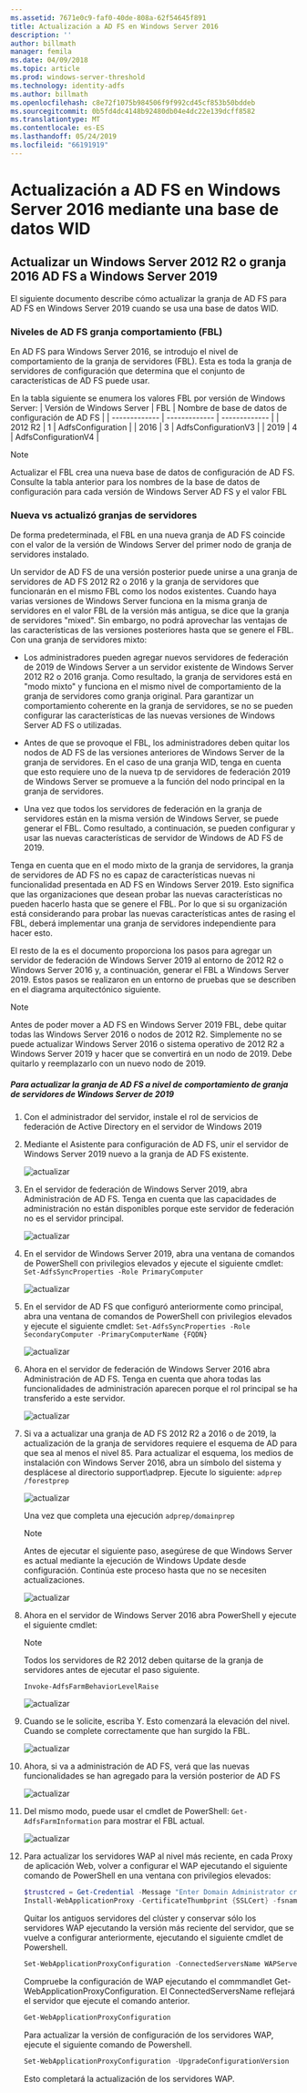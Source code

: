 ```yaml
---
ms.assetid: 7671e0c9-faf0-40de-808a-62f54645f891
title: Actualización a AD FS en Windows Server 2016
description: ''
author: billmath
manager: femila
ms.date: 04/09/2018
ms.topic: article
ms.prod: windows-server-threshold
ms.technology: identity-adfs
ms.author: billmath
ms.openlocfilehash: c8e72f1075b984506f9f992cd45cf853b50bddeb
ms.sourcegitcommit: 0b5fd4dc4148b92480db04e4dc22e139dcff8582
ms.translationtype: MT
ms.contentlocale: es-ES
ms.lasthandoff: 05/24/2019
ms.locfileid: "66191919"
---
```

# <a name="upgrading-to-ad-fs-in-windows-server-2016-using-a-wid-database"></a>Actualización a AD FS en Windows Server 2016 mediante una base de datos WID



## <a name="upgrading-a-windows-server-2012-r2-or-2016-ad-fs-farm-to-windows-server-2019"></a>Actualizar un Windows Server 2012 R2 o granja 2016 AD FS a Windows Server 2019
El siguiente documento describe cómo actualizar la granja de AD FS para AD FS en Windows Server 2019 cuando se usa una base de datos WID.  

### <a name="ad-fs-farm-behavior-levels-fbl"></a>Niveles de AD FS granja comportamiento (FBL)  
En AD FS para Windows Server 2016, se introdujo el nivel de comportamiento de la granja de servidores (FBL). Esta es toda la granja de servidores de configuración que determina que el conjunto de características de AD FS puede usar.

En la tabla siguiente se enumera los valores FBL por versión de Windows Server:
| Versión de Windows Server  | FBL | Nombre de base de datos de configuración de AD FS |
| ------------- | ------------- | ------------- |
| 2012 R2  | 1  | AdfsConfiguration |
| 2016  | 3  | AdfsConfigurationV3 |
| 2019  | 4  | AdfsConfigurationV4 |

> [!NOTE]  
> Actualizar el FBL crea una nueva base de datos de configuración de AD FS.  Consulte la tabla anterior para los nombres de la base de datos de configuración para cada versión de Windows Server AD FS y el valor FBL

### <a name="new-vs-upgraded-farms"></a>Nueva vs actualizó granjas de servidores
De forma predeterminada, el FBL en una nueva granja de AD FS coincide con el valor de la versión de Windows Server del primer nodo de granja de servidores instalado.  

Un servidor de AD FS de una versión posterior puede unirse a una granja de servidores de AD FS 2012 R2 o 2016 y la granja de servidores que funcionarán en el mismo FBL como los nodos existentes. Cuando haya varias versiones de Windows Server funciona en la misma granja de servidores en el valor FBL de la versión más antigua, se dice que la granja de servidores "mixed". Sin embargo, no podrá aprovechar las ventajas de las características de las versiones posteriores hasta que se genere el FBL. Con una granja de servidores mixto:  

-   Los administradores pueden agregar nuevos servidores de federación de 2019 de Windows Server a un servidor existente de Windows Server 2012 R2 o 2016 granja. Como resultado, la granja de servidores está en "modo mixto" y funciona en el mismo nivel de comportamiento de la granja de servidores como granja original. Para garantizar un comportamiento coherente en la granja de servidores, se no se pueden configurar las características de las nuevas versiones de Windows Server AD FS o utilizadas.  

- Antes de que se provoque el FBL, los administradores deben quitar los nodos de AD FS de las versiones anteriores de Windows Server de la granja de servidores.  En el caso de una granja WID, tenga en cuenta que esto requiere uno de la nueva tp de servidores de federación 2019 de Windows Server se promueve a la función del nodo principal en la granja de servidores.

-   Una vez que todos los servidores de federación en la granja de servidores están en la misma versión de Windows Server, se puede generar el FBL.  Como resultado, a continuación, se pueden configurar y usar las nuevas características de servidor de Windows de AD FS de 2019.

Tenga en cuenta que en el modo mixto de la granja de servidores, la granja de servidores de AD FS no es capaz de características nuevas ni funcionalidad presentada en AD FS en Windows Server 2019. Esto significa que las organizaciones que desean probar las nuevas características no pueden hacerlo hasta que se genere el FBL. Por lo que si su organización está considerando para probar las nuevas características antes de rasing el FBL, deberá implementar una granja de servidores independiente para hacer esto.  

El resto de la es el documento proporciona los pasos para agregar un servidor de federación de Windows Server 2019 al entorno de 2012 R2 o Windows Server 2016 y, a continuación, generar el FBL a Windows Server 2019. Estos pasos se realizaron en un entorno de pruebas que se describen en el diagrama arquitectónico siguiente.  

> [!NOTE]  
> Antes de poder mover a AD FS en Windows Server 2019 FBL, debe quitar todas las Windows Server 2016 o nodos de 2012 R2. Simplemente no se puede actualizar Windows Server 2016 o sistema operativo de 2012 R2 a Windows Server 2019 y hacer que se convertirá en un nodo de 2019. Debe quitarlo y reemplazarlo con un nuevo nodo de 2019.



##### <a name="to-upgrade-your-ad-fs-farm-to-windows-server-2019-farm-behavior-level"></a>Para actualizar la granja de AD FS a nivel de comportamiento de granja de servidores de Windows Server de 2019  

1.  Con el administrador del servidor, instale el rol de servicios de federación de Active Directory en el servidor de Windows 2019

2.  Mediante el Asistente para configuración de AD FS, unir el servidor de Windows Server 2019 nuevo a la granja de AD FS existente.  

    ![actualizar](media/Upgrading-to-AD-FS-in-Windows-Server-2016/ADFS_Mixed_1.png)  

3.  En el servidor de federación de Windows Server 2019, abra Administración de AD FS. Tenga en cuenta que las capacidades de administración no están disponibles porque este servidor de federación no es el servidor principal.  

    ![actualizar](media/Upgrading-to-AD-FS-in-Windows-Server-2016/ADFS_Mixed_3.png)  

4.  En el servidor de Windows Server 2019, abra una ventana de comandos de PowerShell con privilegios elevados y ejecute el siguiente cmdlet: `Set-AdfsSyncProperties -Role PrimaryComputer`

    ![actualizar](media/Upgrading-to-AD-FS-in-Windows-Server-2016/ADFS_Mixed_4.png)  

5.  En el servidor de AD FS que configuró anteriormente como principal, abra una ventana de comandos de PowerShell con privilegios elevados y ejecute el siguiente cmdlet: `Set-AdfsSyncProperties -Role SecondaryComputer -PrimaryComputerName {FQDN} `

    ![actualizar](media/Upgrading-to-AD-FS-in-Windows-Server-2016/ADFS_Mixed_5.png)  

6.  Ahora en el servidor de federación de Windows Server 2016 abra Administración de AD FS. Tenga en cuenta que ahora todas las funcionalidades de administración aparecen porque el rol principal se ha transferido a este servidor.  

    ![actualizar](media/Upgrading-to-AD-FS-in-Windows-Server-2016/ADFS_Mixed_6.png)  

7.  Si va a actualizar una granja de AD FS 2012 R2 a 2016 o de 2019, la actualización de la granja de servidores requiere el esquema de AD para que sea al menos el nivel 85.  Para actualizar el esquema, los medios de instalación con Windows Server 2016, abra un símbolo del sistema y desplácese al directorio support\adprep. Ejecute lo siguiente:  `adprep /forestprep`

    ![actualizar](media/Upgrading-to-AD-FS-in-Windows-Server-2016/ADFS_Mixed_7.png)  

    Una vez que completa una ejecución `adprep/domainprep`
    >[!NOTE]
    >Antes de ejecutar el siguiente paso, asegúrese de que Windows Server es actual mediante la ejecución de Windows Update desde configuración. Continúa este proceso hasta que no se necesiten actualizaciones.
    >

    ![actualizar](media/Upgrading-to-AD-FS-in-Windows-Server-2016/ADFS_Mixed_8.png)  

8. Ahora en el servidor de Windows Server 2016 abra PowerShell y ejecute el siguiente cmdlet:
    >[!NOTE]
    > Todos los servidores de R2 2012 deben quitarse de la granja de servidores antes de ejecutar el paso siguiente.

    `Invoke-AdfsFarmBehaviorLevelRaise`  

    ![actualizar](media/Upgrading-to-AD-FS-in-Windows-Server-2016/ADFS_Mixed_9.png)  

9. Cuando se le solicite, escriba Y. Esto comenzará la elevación del nivel. Cuando se complete correctamente que han surgido la FBL.  

    ![actualizar](media/Upgrading-to-AD-FS-in-Windows-Server-2016/ADFS_Mixed_10.png)  

10. Ahora, si va a administración de AD FS, verá que las nuevas funcionalidades se han agregado para la versión posterior de AD FS

    ![actualizar](media/Upgrading-to-AD-FS-in-Windows-Server-2016/ADFS_Mixed_12.png)  

11. Del mismo modo, puede usar el cmdlet de PowerShell: `Get-AdfsFarmInformation` para mostrar el FBL actual.  

    ![actualizar](media/Upgrading-to-AD-FS-in-Windows-Server-2016/ADFS_Mixed_13.png)  

12. Para actualizar los servidores WAP al nivel más reciente, en cada Proxy de aplicación Web, volver a configurar el WAP ejecutando el siguiente comando de PowerShell en una ventana con privilegios elevados:  
    ```powershell
    $trustcred = Get-Credential -Message "Enter Domain Administrator credentials"
    Install-WebApplicationProxy -CertificateThumbprint {SSLCert} -fsname fsname -FederationServiceTrustCredential $trustcred  
    ```
    Quitar los antiguos servidores del clúster y conservar sólo los servidores WAP ejecutando la versión más reciente del servidor, que se vuelve a configurar anteriormente, ejecutando el siguiente cmdlet de Powershell.
    ```powershell
    Set-WebApplicationProxyConfiguration -ConnectedServersName WAPServerName1, WAPServerName2
    ```
    Compruebe la configuración de WAP ejecutando el commmandlet Get-WebApplicationProxyConfiguration. El ConnectedServersName reflejará el servidor que ejecute el comando anterior.
    ```powershell
    Get-WebApplicationProxyConfiguration
    ```
    Para actualizar la versión de configuración de los servidores WAP, ejecute el siguiente comando de Powershell.
    ```powershell
    Set-WebApplicationProxyConfiguration -UpgradeConfigurationVersion
    ```
    Esto completará la actualización de los servidores WAP.
